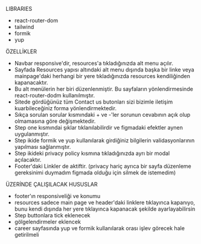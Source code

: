 LIBRARIES

- react-router-dom
- tailwind
- formik
- yup

ÖZELLİKLER

- Navbar responsive'dir, resources'a tıkladığınızda alt menu açılır.
- Sayfada Resources yapısı altındaki alt menu dışında başka bir linke veya mainpage'daki herhangi bir yere tıkladığınızda resources kendiliğinden kapanacaktır.
- Bu alt menülerin her biri düzenlenmiştir. Bu sayfaların yönlendirmesinde react-router-dodm kullanılmıştır.
- Sitede gördüğünüz tüm Contact us butonları sizi bizimle iletişim kuarbileceğiniz forma yönlendirmektedir.
- Sıkça sorulan sorular kısmındaki + ve -'ler sorunun cevabının açık olup olmamasına göre değişmektedir.
- Step one kısmındai şıklar tıklanılabilirdir ve figmadaki efektler aynen uygulanmıştır.
- Step ikide formik ve yup kullanılarak girdiğiniz bilgilerin validasyonlarının yapılması sağlanmıştır.
- Step ikideki privacy policy kısmına tıkladığınızda ayrı bir modal açılacaktır.
- Footer'daki Linkler de aktiftir. (privacy hariç ayrıca bir sayfa düzenleme gereksinimi duymadım figmada olduğu için silmek de istemedim)

ÜZERİNDE ÇALIŞILACAK HUSUSLAR

- footer'ın responsiveliği ve konumu 
- resources sadece main page ve header'daki linklere tıklayınca kapanıyo, bunu kendi dışında her yere tıklayınca
  kapanacak şekilde ayarlayabilirsin
- Step buttonlara tick eklenecek 
- gölgelendirmeler eklencek
- career sayfasında yup ve formik kullanılarak orası işlev görecek hale getirilmeli